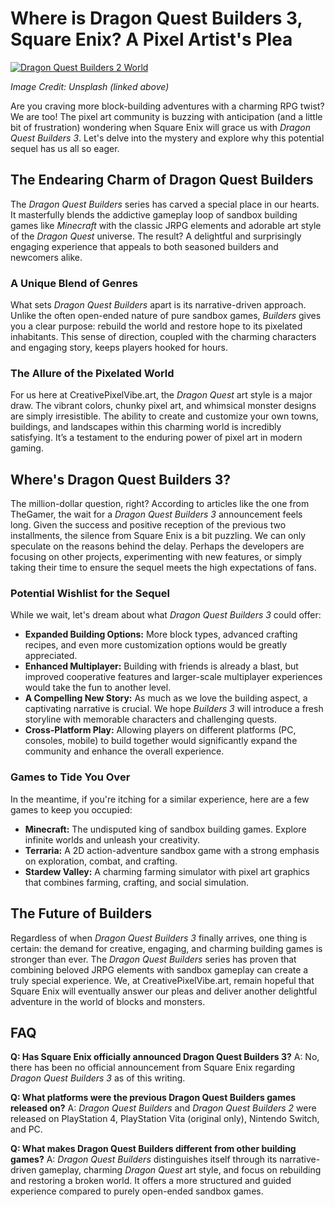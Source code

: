 # Where is Dragon Quest Builders 3, Square Enix? A Pixel Artist's Plea

[![Dragon Quest Builders 2 World](https://images.unsplash.com/photo-1555421689-4c11c219b939?q=80&w=2070&auto=format&fit=crop&ixlib=rb-4.0.3&ixid=M3wxMjA3fDB8MHxwaG90by1wYWdlfHx8fGVufDB8fHx8fA%3D%3D)](https://unsplash.com/photos/a-birds-eye-view-of-a-city-at-night-W7fD2C_tX3w)

*Image Credit: Unsplash (linked above)*

Are you craving more block-building adventures with a charming RPG twist? We are too! The pixel art community is buzzing with anticipation (and a little bit of frustration) wondering when Square Enix will grace us with *Dragon Quest Builders 3*. Let's delve into the mystery and explore why this potential sequel has us all so eager.

## The Endearing Charm of Dragon Quest Builders

The *Dragon Quest Builders* series has carved a special place in our hearts. It masterfully blends the addictive gameplay loop of sandbox building games like *Minecraft* with the classic JRPG elements and adorable art style of the *Dragon Quest* universe. The result? A delightful and surprisingly engaging experience that appeals to both seasoned builders and newcomers alike.

### A Unique Blend of Genres

What sets *Dragon Quest Builders* apart is its narrative-driven approach. Unlike the often open-ended nature of pure sandbox games, *Builders* gives you a clear purpose: rebuild the world and restore hope to its pixelated inhabitants. This sense of direction, coupled with the charming characters and engaging story, keeps players hooked for hours.

### The Allure of the Pixelated World

For us here at CreativePixelVibe.art, the *Dragon Quest* art style is a major draw. The vibrant colors, chunky pixel art, and whimsical monster designs are simply irresistible.  The ability to create and customize your own towns, buildings, and landscapes within this charming world is incredibly satisfying. It’s a testament to the enduring power of pixel art in modern gaming.

## Where's Dragon Quest Builders 3?

The million-dollar question, right? According to articles like the one from TheGamer, the wait for a *Dragon Quest Builders 3* announcement feels long. Given the success and positive reception of the previous two installments, the silence from Square Enix is a bit puzzling. We can only speculate on the reasons behind the delay. Perhaps the developers are focusing on other projects, experimenting with new features, or simply taking their time to ensure the sequel meets the high expectations of fans.

### Potential Wishlist for the Sequel

While we wait, let's dream about what *Dragon Quest Builders 3* could offer:

*   **Expanded Building Options:** More block types, advanced crafting recipes, and even more customization options would be greatly appreciated.
*   **Enhanced Multiplayer:** Building with friends is already a blast, but improved cooperative features and larger-scale multiplayer experiences would take the fun to another level.
*   **A Compelling New Story:** As much as we love the building aspect, a captivating narrative is crucial. We hope *Builders 3* will introduce a fresh storyline with memorable characters and challenging quests.
*   **Cross-Platform Play:** Allowing players on different platforms (PC, consoles, mobile) to build together would significantly expand the community and enhance the overall experience.

### Games to Tide You Over

In the meantime, if you're itching for a similar experience, here are a few games to keep you occupied:

*   **Minecraft:** The undisputed king of sandbox building games. Explore infinite worlds and unleash your creativity.
*   **Terraria:** A 2D action-adventure sandbox game with a strong emphasis on exploration, combat, and crafting.
*   **Stardew Valley:** A charming farming simulator with pixel art graphics that combines farming, crafting, and social simulation.

## The Future of Builders

Regardless of when *Dragon Quest Builders 3* finally arrives, one thing is certain: the demand for creative, engaging, and charming building games is stronger than ever. The *Dragon Quest Builders* series has proven that combining beloved JRPG elements with sandbox gameplay can create a truly special experience. We, at CreativePixelVibe.art, remain hopeful that Square Enix will eventually answer our pleas and deliver another delightful adventure in the world of blocks and monsters.

## FAQ

**Q: Has Square Enix officially announced Dragon Quest Builders 3?**
A: No, there has been no official announcement from Square Enix regarding *Dragon Quest Builders 3* as of this writing.

**Q: What platforms were the previous Dragon Quest Builders games released on?**
A: *Dragon Quest Builders* and *Dragon Quest Builders 2* were released on PlayStation 4, PlayStation Vita (original only), Nintendo Switch, and PC.

**Q: What makes Dragon Quest Builders different from other building games?**
A: *Dragon Quest Builders* distinguishes itself through its narrative-driven gameplay, charming *Dragon Quest* art style, and focus on rebuilding and restoring a broken world. It offers a more structured and guided experience compared to purely open-ended sandbox games.